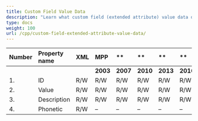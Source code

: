 ```yaml
---
title: Custom Field Value Data
description: "Learn what custom field (extended attribute) value data of Microsoft Project (MPP/XML) files are can be written or read by Aspose.Tasks for C++."
type: docs
weight: 100
url: /cpp/custom-field-extended-attribute-value-data/
---
```


|**Number** |**Property name** |**XML** |**MPP** |** |** |**  |** |** |**Comments** |
| :- | :- | :- | :- | :- | :- | :- | :- | :- | :- |
| | | |**2003** |**2007** |**2010** |**2013** |**2016** |**2019** | |
|1. |ID |R/W |R/W |R/W |R/W |R/W |R/W |R/W | |
|2. |Value |R/W |R/W |R/W |R/W |R/W |R/W |R/W | |
|3. |Description |R/W |R/W |R/W |R/W |R/W |R/W |R/W | |
|4. |Phonetic |R/W |– |– |– |– |– |– | |

